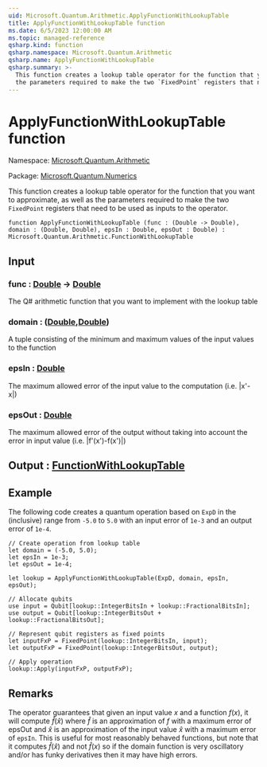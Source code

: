 ```yaml
---
uid: Microsoft.Quantum.Arithmetic.ApplyFunctionWithLookupTable
title: ApplyFunctionWithLookupTable function
ms.date: 6/5/2023 12:00:00 AM
ms.topic: managed-reference
qsharp.kind: function
qsharp.namespace: Microsoft.Quantum.Arithmetic
qsharp.name: ApplyFunctionWithLookupTable
qsharp.summary: >-
  This function creates a lookup table operator for the function that you want to approximate, as well as
  the parameters required to make the two `FixedPoint` registers that need to be used as inputs to the operator.
---
```


# ApplyFunctionWithLookupTable function

Namespace: [Microsoft.Quantum.Arithmetic](xref:Microsoft.Quantum.Arithmetic)

Package: [Microsoft.Quantum.Numerics](https://nuget.org/packages/Microsoft.Quantum.Numerics)


This function creates a lookup table operator for the function that you want to approximate, as well asthe parameters required to make the two `FixedPoint` registers that need to be used as inputs to the operator.

```qsharp
function ApplyFunctionWithLookupTable (func : (Double -> Double), domain : (Double, Double), epsIn : Double, epsOut : Double) : Microsoft.Quantum.Arithmetic.FunctionWithLookupTable
```


## Input

### func : [Double](xref:microsoft.quantum.qsharp.valueliterals#double-literals) -> [Double](xref:microsoft.quantum.qsharp.valueliterals#double-literals)

The Q# arithmetic function that you want to implement with the lookup table


### domain : ([Double](xref:microsoft.quantum.qsharp.valueliterals#double-literals),[Double](xref:microsoft.quantum.qsharp.valueliterals#double-literals))

A tuple consisting of the minimum and maximum values of the input values to the function


### epsIn : [Double](xref:microsoft.quantum.qsharp.valueliterals#double-literals)

The maximum allowed error of the input value to the computation (i.e. |x'-x|)


### epsOut : [Double](xref:microsoft.quantum.qsharp.valueliterals#double-literals)

The maximum allowed error of the output without taking into account the error in input value (i.e. |f'(x')-f(x')|)



## Output : [FunctionWithLookupTable](xref:Microsoft.Quantum.Arithmetic.FunctionWithLookupTable)



## Example

The following code creates a quantum operation based on `ExpD` in the (inclusive) range from `-5.0` to `5.0` with an input error of `1e-3` and an output error of `1e-4`.```qsharp// Create operation from lookup tablelet domain = (-5.0, 5.0);let epsIn = 1e-3;let epsOut = 1e-4;let lookup = ApplyFunctionWithLookupTable(ExpD, domain, epsIn, epsOut);// Allocate qubitsuse input = Qubit[lookup::IntegerBitsIn + lookup::FractionalBitsIn];use output = Qubit[lookup::IntegerBitsOut + lookup::FractionalBitsOut];// Represent qubit registers as fixed pointslet inputFxP = FixedPoint(lookup::IntegerBitsIn, input);let outputFxP = FixedPoint(lookup::IntegerBitsOut, output);// Apply operationlookup::Apply(inputFxP, outputFxP);```

## Remarks

The operator guarantees that given an input value $x$ and a function $f(x)$,it will compute $\hat{f}(\hat{x})$ where $\hat{f}$ is an approximation of $f$ with a maximum error of epsOut and $\hat{x}$ is anapproximation of the input value $\hat{x}$ with a maximum error of `epsIn`. This is useful for most reasonably behavedfunctions, but note that it computes $\hat{f}(\hat{x})$ and not $\hat{f}(x)$ so if the domain function is very oscillatory and/orhas funky derivatives then it may have high errors.